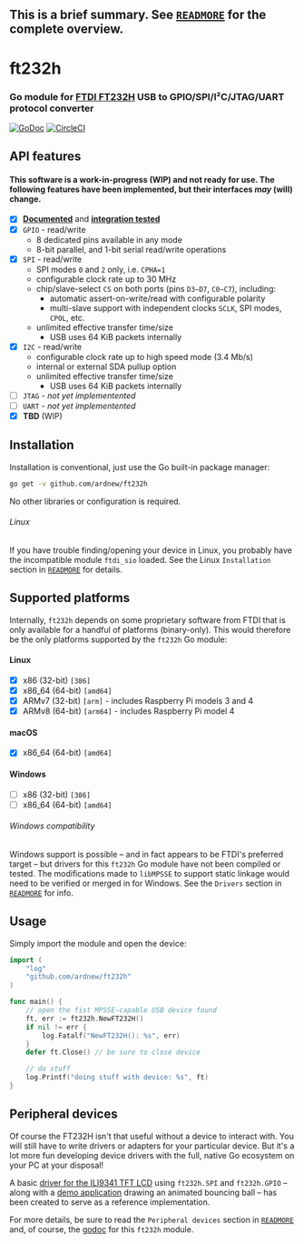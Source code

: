 [docimg]:https://godoc.org/github.com/ardnew/ft232h?status.svg
[docurl]:https://godoc.org/github.com/ardnew/ft232h
[cciimg]:https://circleci.com/gh/ardnew/ft232h.svg?style=shield
[cciurl]:https://circleci.com/gh/ardnew/ft232h

## **This is a brief summary. See [`READMORE`](READMORE.md) for the complete overview.**

# ft232h
### Go module for [FTDI FT232H](https://www.ftdichip.com/Products/ICs/FT232H.htm) USB to GPIO/SPI/I²C/JTAG/UART protocol converter

[![GoDoc][docimg]][docurl]
[![CircleCI][cciimg]][cciurl]

## API features
#### This software is a work-in-progress (WIP) and not ready for use. The following features have been implemented, but their interfaces _may_ (will) change.
- [x] [**Documented**][docurl] and [**integration tested**][cciurl]
- [x] `GPIO` - read/write
   - 8 dedicated pins available in any mode
   - 8-bit parallel, and 1-bit serial read/write operations
- [x] `SPI` - read/write
   - SPI modes `0` and `2` only, i.e. `CPHA=1`
   - configurable clock rate up to 30 MHz
   - chip/slave-select `CS` on both ports (pins `D3—D7`, `C0—C7`), including:
     - automatic assert-on-write/read with configurable polarity
     - multi-slave support with independent clocks `SCLK`, SPI modes, `CPOL`, etc.
   - unlimited effective transfer time/size
     - USB uses 64 KiB packets internally
- [x] `I2C` - read/write
   - configurable clock rate up to high speed mode (3.4 Mb/s)
   - internal or external SDA pullup option
   - unlimited effective transfer time/size
     - USB uses 64 KiB packets internally
- [ ] `JTAG` - _not yet implementented_
- [ ] `UART` - _not yet implementented_
- [x] **TBD** (WIP)

## Installation
Installation is conventional, just use the Go built-in package manager:
```sh
go get -v github.com/ardnew/ft232h
```
No other libraries or configuration is required.

###### Linux
If you have trouble finding/opening your device in Linux, you probably have the incompatible module `ftdi_sio` loaded. See the Linux `Installation` section in [`READMORE`](READMORE.md) for details.

## Supported platforms
Internally, `ft232h` depends on some proprietary software from FTDI that is only available for a handful of platforms (binary-only). This would therefore be the only platforms supported by the `ft232h` Go module:
#### Linux
- [x] x86 (32-bit) `[386]`
- [x] x86_64 (64-bit) `[amd64]`
- [x] ARMv7 (32-bit) `[arm]` - includes Raspberry Pi models 3 and 4
- [x] ARMv8 (64-bit) `[arm64]` - includes Raspberry Pi model 4
#### macOS
- [x] x86_64 (64-bit) `[amd64]`
#### Windows
- [ ] x86 (32-bit) `[386]`
- [ ] x86_64 (64-bit) `[amd64]`
###### Windows compatibility
Windows support is possible – and in fact appears to be FTDI's preferred target – but drivers for this `ft232h` Go module have not been compiled or tested. The modifications made to `libMPSSE` to support static linkage would need to be verified or merged in for Windows. See the `Drivers` section in [`READMORE`](READMORE.md) for info.

## Usage
Simply import the module and open the device:
```go
import (
	"log"
	"github.com/ardnew/ft232h"
)

func main() {
	// open the fist MPSSE-capable USB device found
	ft, err := ft232h.NewFT232H()
	if nil != err {
		log.Fatalf("NewFT232H(): %s", err)
	}
	defer ft.Close() // be sure to close device

	// do stuff
	log.Printf("doing stuff with device: %s", ft)
}
```

## Peripheral devices
Of course the FT232H isn't that useful without a device to interact with. You will still have to write drivers or adapters for your particular device. But it's a lot more fun developing device drivers with the full, native Go ecosystem on your PC at your disposal!

A basic [driver for the ILI9341 TFT LCD](drv/ili9341) using `ft232h.SPI` and `ft232h.GPIO` – along with a [demo application](examples/spi/ili9341/boing) drawing an animated bouncing ball – has been created to serve as a reference implementation.

For more details, be sure to read the `Peripheral devices` section  in [`READMORE`](READMORE.md) and, of course, the [godoc][docurl] for this `ft232h` module.
